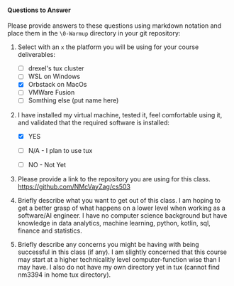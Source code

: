 #### Questions to Answer
Please provide answers to these questions using markdown notation and place them in the `\0-Warmup` directory in your git repository:

1. Select with an `x` the platform you will be using for your course deliverables:

    - [ ] drexel's tux cluster
    - [ ] WSL on Windows
    - [x] Orbstack on MacOs
    - [ ] VMWare Fusion
    - [ ] Somthing else (put name here)

2. I have installed my virtual machine, tested it, feel comfortable using it, and validated that the required software is installed:

    - [x] YES
    - [ ] N/A - I plan to use tux
    - [ ] NO - Not Yet


3. Please provide a link to the repository you are using for this class.
https://github.com/NMcVayZag/cs503

4. Briefly describe what you want to get out of this class.
I am hoping to get a better grasp of what happens on a lower level when working as a software/AI engineer. I have no computer science background but have knowledge in data analytics, machine learning, python, kotlin, sql, finance and statistics.

5. Briefly describe any concerns you might be having with being successful in this class (if any).
I am slightly concerned that this course may start at a higher technicalitly level computer-function wise than I may have. I also do not have my own directory yet in tux (cannot find nm3394 in home tux directory).